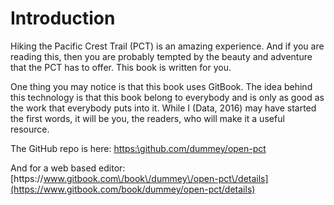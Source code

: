 # Introduction

Hiking the Pacific Crest Trail (PCT) is an amazing experience. And if you are reading this, then you are probably tempted by the beauty and adventure that the PCT has to offer. This book is written for you.

One thing you may notice is that this book uses GitBook. The idea behind this technology is that this book belong to everybody and is only as good as the work that everybody puts into it. While I (Data, 2016) may have started the first words, it will be you, the readers, who will make it a useful resource.

The GitHub repo is here: [https:\\github.com\/dummey\/open-pct](https://github.com/dummey/open-pct)

And for a web based editor: [https:\/\/www.gitbook.com\/book\/dummey\/open-pct\/details](https://www.gitbook.com/book/dummey/open-pct/details)






